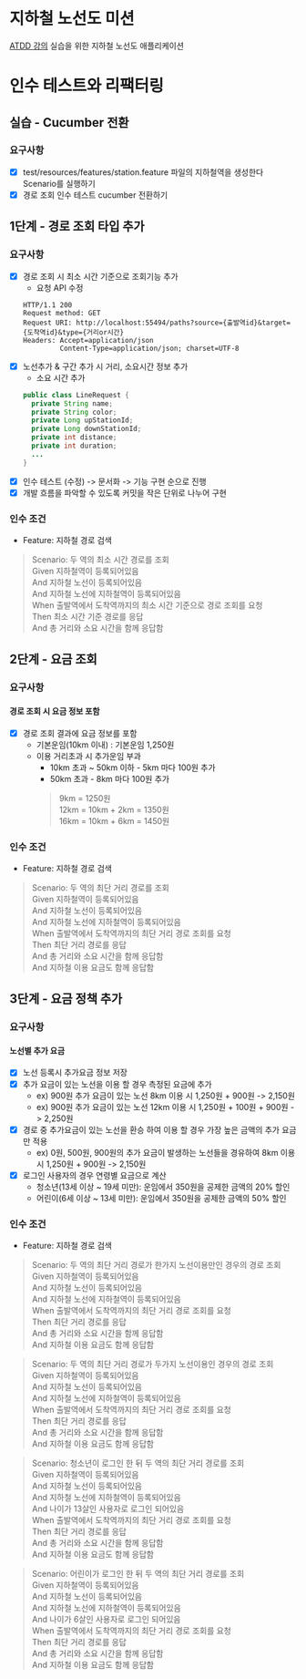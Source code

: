 # 지하철 노선도 미션
[ATDD 강의](https://edu.nextstep.camp/c/R89PYi5H) 실습을 위한 지하철 노선도 애플리케이션

# 인수 테스트와 리팩터링
## 실습 - Cucumber 전환
### 요구사항
- [x] test/resources/features/station.feature 파일의 지하철역을 생성한다 Scenario를 실행하기
- [x] 경로 조회 인수 테스트 cucumber 전환하기

## 1단계 - 경로 조회 타입 추가
### 요구사항
- [x] 경로 조회 시 최소 시간 기준으로 조회기능 추가
  - 요청 API 수정
  ```shell
  HTTP/1.1 200
  Request method: GET
  Request URI: http://localhost:55494/paths?source={출발역id}&target={도착역id}&type={거리or시간}
  Headers: Accept=application/json
           Content-Type=application/json; charset=UTF-8
  ```
- [x] 노선추가 & 구간 추가 시 거리, 소요시간 정보 추가
  - 소요 시간 추가
  ```java
  public class LineRequest {
    private String name;
    private String color;
    private Long upStationId;
    private Long downStationId;
    private int distance;
    private int duration;
    ...
  }
  ```
- [x] 인수 테스트 (수정) -> 문서화 -> 기능 구현 순으로 진행
- [x] 개발 흐름을 파악할 수 있도록 커밋을 작은 단위로 나누어 구현

### 인수 조건
- Feature: 지하철 경로 검색
>Scenario: 두 역의 최소 시간 경로를 조회<br>
Given 지하철역이 등록되어있음<br>
And 지하철 노선이 등록되어있음<br>
And 지하철 노선에 지하철역이 등록되어있음<br>
When 출발역에서 도착역까지의 최소 시간 기준으로 경로 조회를 요청<br>
Then 최소 시간 기준 경로를 응답<br>
And 총 거리와 소요 시간을 함께 응답함

## 2단계 - 요금 조회
### 요구사항
#### 경로 조회 시 요금 정보 포함
- [x] 경로 조회 결과에 요금 정보를 포함
  - 기본운임(10km 이내) : 기본운임 1,250원
  - 이용 거리초과 시 추가운임 부과
    - 10km 초과 ~ 50km 이하 - 5km 마다 100원 추가
    - 50km 초과 - 8km 마다 100원 추가
    > 9km = 1250원<br>
    12km = 10km + 2km = 1350원<br>
    16km = 10km + 6km = 1450원

### 인수 조건
- Feature: 지하철 경로 검색
>  Scenario: 두 역의 최단 거리 경로를 조회 <br>
Given 지하철역이 등록되어있음 <br>
And 지하철 노선이 등록되어있음 <br>
And 지하철 노선에 지하철역이 등록되어있음 <br>
When 출발역에서 도착역까지의 최단 거리 경로 조회를 요청 <br>
Then 최단 거리 경로를 응답 <br>
And 총 거리와 소요 시간을 함께 응답함 <br>
And 지하철 이용 요금도 함께 응답함

## 3단계 - 요금 정책 추가
### 요구사항
#### 노선별 추가 요금
- [x] 노선 등록시 추가요금 정보 저장
- [x] 추가 요금이 있는 노선을 이용 할 경우 측정된 요금에 추가
  - ex) 900원 추가 요금이 있는 노선 8km 이용 시 1,250원 + 900원 -> 2,150원
  - ex) 900원 추가 요금이 있는 노선 12km 이용 시 1,250원 + 100원 + 900원 -> 2,250원
- [x] 경로 중 추가요금이 있는 노선을 환승 하여 이용 할 경우 가장 높은 금액의 추가 요금만 적용
  - ex) 0원, 500원, 900원의 추가 요금이 발생하는 노선들을 경유하여 8km 이용 시 1,250원 + 900원 -> 2,150원
- [x] 로그인 사용자의 경우 연령별 요금으로 계산
  - 청소년(13세 이상 ~ 19세 미만): 운임에서 350원을 공제한 금액의 20% 할인
  - 어린이(6세 이상 ~ 13세 미만): 운임에서 350원을 공제한 금액의 50% 할인

### 인수 조건
- Feature: 지하철 경로 검색
>  Scenario: 두 역의 최단 거리 경로가 한가지 노선이용만인 경우의 경로 조회 <br>
Given 지하철역이 등록되어있음 <br>
And 지하철 노선이 등록되어있음 <br>
And 지하철 노선에 지하철역이 등록되어있음 <br>
When 출발역에서 도착역까지의 최단 거리 경로 조회를 요청 <br>
Then 최단 거리 경로를 응답 <br>
And 총 거리와 소요 시간을 함께 응답함 <br>
And 지하철 이용 요금도 함께 응답함

>  Scenario: 두 역의 최단 거리 경로가 두가지 노선이용인 경우의 경로 조회 <br>
Given 지하철역이 등록되어있음 <br>
And 지하철 노선이 등록되어있음 <br>
And 지하철 노선에 지하철역이 등록되어있음 <br>
When 출발역에서 도착역까지의 최단 거리 경로 조회를 요청 <br>
Then 최단 거리 경로를 응답 <br>
And 총 거리와 소요 시간을 함께 응답함 <br>
And 지하철 이용 요금도 함께 응답함

>  Scenario: 청소년이 로그인 한 뒤 두 역의 최단 거리 경로를 조회 <br>
Given 지하철역이 등록되어있음 <br>
And 지하철 노선이 등록되어있음 <br>
And 지하철 노선에 지하철역이 등록되어있음 <br>
And 나이가 13살인 사용자로 로그인 되어있음 <br>
When 출발역에서 도착역까지의 최단 거리 경로 조회를 요청 <br>
Then 최단 거리 경로를 응답 <br>
And 총 거리와 소요 시간을 함께 응답함 <br>
And 지하철 이용 요금도 함께 응답함

>  Scenario: 어린이가 로그인 한 뒤 두 역의 최단 거리 경로를 조회 <br>
Given 지하철역이 등록되어있음 <br>
And 지하철 노선이 등록되어있음 <br>
And 지하철 노선에 지하철역이 등록되어있음 <br>
And 나이가 6살인 사용자로 로그인 되어있음 <br>
When 출발역에서 도착역까지의 최단 거리 경로 조회를 요청 <br>
Then 최단 거리 경로를 응답 <br>
And 총 거리와 소요 시간을 함께 응답함 <br>
And 지하철 이용 요금도 함께 응답함
